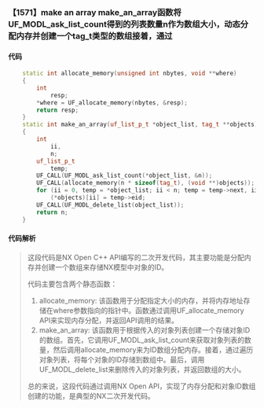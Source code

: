 ### 【1571】make an array make_an_array函数将UF_MODL_ask_list_count得到的列表数量n作为数组大小，动态分配内存并创建一个tag_t类型的数组接着，通过

#### 代码

```cpp
    static int allocate_memory(unsigned int nbytes, void **where)  
    {  
        int  
            resp;  
        *where = UF_allocate_memory(nbytes, &resp);  
        return resp;  
    }  
    static int make_an_array(uf_list_p_t *object_list, tag_t **objects)  
    {  
        int  
            ii,  
            n;  
        uf_list_p_t  
            temp;  
        UF_CALL(UF_MODL_ask_list_count(*object_list, &n));  
        UF_CALL(allocate_memory(n * sizeof(tag_t), (void **)objects));  
        for (ii = 0, temp = *object_list; ii < n; temp = temp->next, ii++)  
            (*objects)[ii] = temp->eid;  
        UF_CALL(UF_MODL_delete_list(object_list));  
        return n;  
    }

```

#### 代码解析

> 这段代码是NX Open C++ API编写的二次开发代码，其主要功能是分配内存并创建一个数组来存储NX模型中对象的ID。
>
> 代码主要包含两个静态函数：
>
> 1. allocate_memory: 该函数用于分配指定大小的内存，并将内存地址存储在where参数指向的指针中。函数通过调用UF_allocate_memory API来实现内存分配，并返回API调用的结果。
> 2. make_an_array: 该函数用于根据传入的对象列表创建一个存储对象ID的数组。首先，它调用UF_MODL_ask_list_count来获取对象列表的数量，然后调用allocate_memory来为ID数组分配内存。接着，通过遍历对象列表，将每个对象的ID存储到数组中。最后，调用UF_MODL_delete_list来删除传入的对象列表，并返回数组的大小。
>
> 总的来说，这段代码通过调用NX Open API，实现了内存分配和对象ID数组创建的功能，是典型的NX二次开发代码。
>
